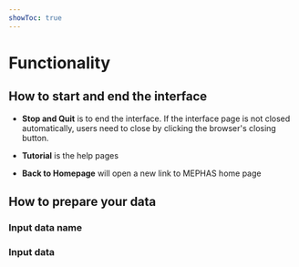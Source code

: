 ```yaml
---
showToc: true
---
```


# Functionality

## How to start and end the interface

- **Stop and Quit** is to end the interface. If the interface page is not closed automatically, users need to close by clicking the browser's closing button. 

- **Tutorial** is the help pages

- **Back to Homepage** will open a new link to MEPHAS home page

## How to prepare your data

### Input data name

### Input data
